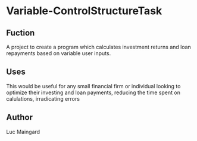 # Variable-ControlStructureTask

## Fuction
A project to create a program which calculates investment returns and loan repayments based on variable user inputs.

## Uses
This would be useful for any small financial firm or individual looking to optimize their investing and loan payments, reducing the time spent on calulations, 
irradicating errors

## Author
Luc Maingard
